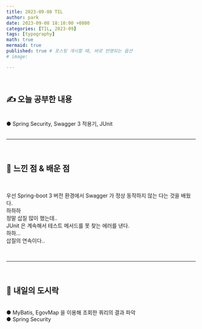 ```yaml
---
title: 2023-09-08 TIL
author: park
date: 2023-09-08 18:10:00 +0800
categories: [TIL, 2023-09]
tags: [typography]
math: true
mermaid: true
published: true # 포스팅 개시할 때, 바로 반영되는 옵션
# image: 

---
```


<br>

## ✍ 오늘 공부한 내용

<br>
● Spring Security, Swagger 3 적용기, JUnit<br>
<br>

---

<br>

## 🧠 느낀 점 & 배운 점 

<br>

우선 Spring-boot 3 버전 환경에서 Swagger 가 정상 동작하지 않는 다는 것을 배웠다.<br>
하하하<br>
정말 삽질 많이 했는데..<br>
JUnit 은 계속해서 테스트 메서드를 못 찾는 에러를 낸다.<br>
하하...<br>
삽질의 연속이다..<br>

<br>

---

<br>

## 🍱 내일의 도시락

<br>
● MyBatis, EgovMap 을 이용해 조회한 쿼리의 결과 파악<br>
● Spring Security<br>
<br>
<br>